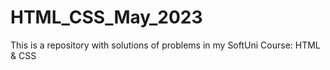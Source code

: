 # HTML_CSS_May_2023
This is a repository with solutions of problems in my SoftUni Course: HTML &amp; CSS
